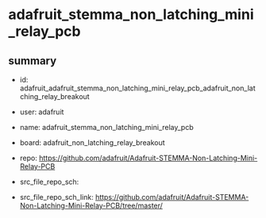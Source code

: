 # adafruit_stemma_non_latching_mini_relay_pcb
 
## summary 
* id: adafruit_adafruit_stemma_non_latching_mini_relay_pcb_adafruit_non_latching_relay_breakout
* user: adafruit
* name: adafruit_stemma_non_latching_mini_relay_pcb
* board: adafruit_non_latching_relay_breakout
* repo: https://github.com/adafruit/Adafruit-STEMMA-Non-Latching-Mini-Relay-PCB



* src_file_repo_sch: 
* src_file_repo_sch_link: https://github.com/adafruit/Adafruit-STEMMA-Non-Latching-Mini-Relay-PCB/tree/master/




